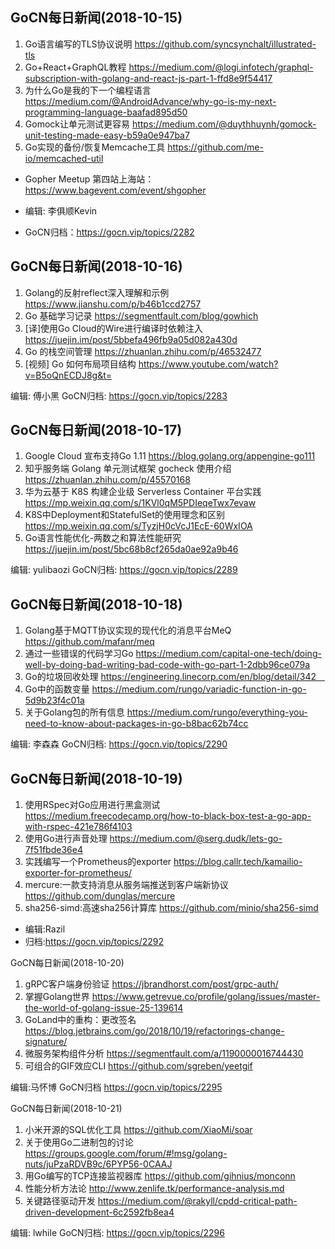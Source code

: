 ## GoCN每日新闻(2018-10-15)

1. Go语言编写的TLS协议说明 https://github.com/syncsynchalt/illustrated-tls
2. Go+React+GraphQL教程 https://medium.com/@logi.infotech/graphql-subscription-with-golang-and-react-js-part-1-ffd8e9f54417
3. 为什么Go是我的下一个编程语言 https://medium.com/@AndroidAdvance/why-go-is-my-next-programming-language-baafad895d50
4. Gomock让单元测试更容易 https://medium.com/@duythhuynh/gomock-unit-testing-made-easy-b59a0e947ba7
5. Go实现的备份/恢复Memcache工具 https://github.com/me-io/memcached-util

* Gopher Meetup 第四站上海站：https://www.bagevent.com/event/shgopher

* 编辑: 李俱顺Kevin
* GoCN归档：https://gocn.vip/topics/2282

## GoCN每日新闻(2018-10-16)

1. Golang的反射reflect深入理解和示例 https://www.jianshu.com/p/b46b1ccd2757
2. Go 基础学习记录 https://segmentfault.com/blog/gowhich
3. [译]使用Go Cloud的Wire进行编译时依赖注入  https://juejin.im/post/5bbefa496fb9a05d082a430d
4. Go 的栈空间管理 https://zhuanlan.zhihu.com/p/46532477
5. [视频] Go 如何布局项目结构 https://www.youtube.com/watch?v=B5oQnECDJ8g&t=

编辑: 傅小黑
GoCN归档: https://gocn.vip/topics/2283

## GoCN每日新闻(2018-10-17)

1. Google Cloud 宣布支持Go 1.11 https://blog.golang.org/appengine-go111
2. 知乎服务端 Golang 单元测试框架 gocheck 使用介绍 https://zhuanlan.zhihu.com/p/45570168
3. 华为云基于 K8S 构建企业级 Serverless Container 平台实践 https://mp.weixin.qq.com/s/1KVl0qM5PDIeqeTwx7evaw
4. K8S中Deployment和StatefulSet的使用理念和区别 https://mp.weixin.qq.com/s/TyzjH0cVcJ1EcE-60WxIOA
5. Go语言性能优化-两数之和算法性能研究 https://juejin.im/post/5bc68b8cf265da0ae92a9b46

编辑: yulibaozi
GoCN归档: https://gocn.vip/topics/2289


## GoCN每日新闻(2018-10-18)

1. Golang基于MQTT协议实现的现代化的消息平台MeQ https://github.com/mafanr/meq
2. 通过一些错误的代码学习Go https://medium.com/capital-one-tech/doing-well-by-doing-bad-writing-bad-code-with-go-part-1-2dbb96ce079a
3. Go的垃圾回收处理 https://engineering.linecorp.com/en/blog/detail/342　
4. Go中的函数变量 https://medium.com/rungo/variadic-function-in-go-5d9b23f4c01a
5. 关于Golang包的所有信息 https://medium.com/rungo/everything-you-need-to-know-about-packages-in-go-b8bac62b74cc

编辑: 李森森
GoCN归档: https://gocn.vip/topics/2290

## GoCN每日新闻(2018-10-19)

1. 使用RSpec对Go应用进行黑盒测试 https://medium.freecodecamp.org/how-to-black-box-test-a-go-app-with-rspec-421e786f4103
2. 使用Go进行声音处理 https://medium.com/@serg.dudk/lets-go-7f51fbde36e4
3. 实践编写一个Prometheus的exporter https://blog.callr.tech/kamailio-exporter-for-prometheus/
4. mercure:一款支持消息从服务端推送到客户端新协议 https://github.com/dunglas/mercure
5. sha256-simd:高速sha256计算库 https://github.com/minio/sha256-simd

* 编辑:Razil
* 归档:https://gocn.vip/topics/2292

GoCN每日新闻(2018-10-20)

1. gRPC客户端身份验证 https://jbrandhorst.com/post/grpc-auth/
2. 掌握Golang世界 https://www.getrevue.co/profile/golang/issues/master-the-world-of-golang-issue-25-139614
3. GoLand中的重构：更改签名 https://blog.jetbrains.com/go/2018/10/19/refactorings-change-signature/
4. 微服务架构组件分析 https://segmentfault.com/a/1190000016744430
5. 可组合的GIF效应CLI https://github.com/sgreben/yeetgif

编辑:马怀博 
GoCN归档 https://gocn.vip/topics/2295

GoCN每日新闻(2018-10-21)

1. 小米开源的SQL优化工具 https://github.com/XiaoMi/soar
2. 关于使用Go二进制包的讨论 https://groups.google.com/forum/#!msg/golang-nuts/juPzaRDVB9c/6PYP56-0CAAJ
3. 用Go编写的TCP连接监视器库 https://github.com/gihnius/monconn
4. 性能分析方法论 http://www.zenlife.tk/performance-analysis.md
5. 关键路径驱动开发 https://medium.com/@rakyll/cpdd-critical-path-driven-development-6c2592fb8ea4

编辑: lwhile
GoCN归档:  https://gocn.vip/topics/2296
